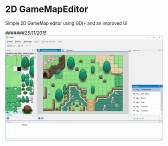 # 2D GameMapEditor
Simple 2D GameMap editor using GDI+ and an improved UI

#######*25/11/2015*
![Alt text](https://raw.githubusercontent.com/ClementDidier/GameMapEditor/master/logs/2DGameMapEditor-251115.png "Avancée courante de l'éditeur")
